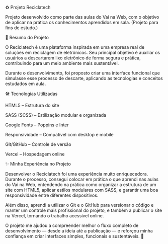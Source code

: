 ♻️ Projeto Reciclatech

Projeto desenvolvido como parte das aulas do Vai na Web, com o objetivo de aplicar na prática os conhecimentos aprendidos em sala.
(Projeto para fins de estudo.)

📘 Resumo do Projeto

O Reciclatech é uma plataforma inspirada em uma empresa real de soluções em reciclagem de eletrônicos.
Seu principal objetivo é auxiliar os usuários a descartarem lixo eletrônico de forma segura e prática, contribuindo para um meio ambiente mais sustentável.

Durante o desenvolvimento, foi proposto criar uma interface funcional que simulasse esse processo de descarte, aplicando as tecnologias e conceitos estudados em aula.

🛠️ Tecnologias Utilizadas

HTML5 – Estrutura do site

SASS (SCSS) – Estilização modular e organizada

Google Fonts – Poppins e Inter

Responsividade – Compatível com desktop e mobile

Git/GitHub – Controle de versão

Vercel – Hospedagem online

✨ Minha Experiência no Projeto

Desenvolver o Reciclatech foi uma experiência muito enriquecedora. Durante o processo, consegui colocar em prática o que aprendi nas aulas do Vai na Web, entendendo na prática como organizar a estrutura de um site com HTML5, aplicar estilos modulares com SASS, e garantir uma boa responsividade entre diferentes dispositivos.

Além disso, aprendi a utilizar o Git e o GitHub para versionar o código e manter um controle mais profissional do projeto, e também a publicar o site na Vercel, tornando o trabalho acessível online.

O projeto me ajudou a compreender melhor o fluxo completo de desenvolvimento — desde a ideia até a publicação — e reforçou minha confiança em criar interfaces simples, funcionais e sustentáveis. 🌱
